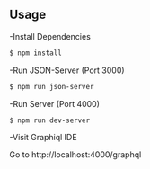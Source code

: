 ## Usage

-Install Dependencies

```bash
$ npm install
```

-Run JSON-Server (Port 3000)

```bash
$ npm run json-server
```

-Run Server (Port 4000)

```bash
$ npm run dev-server
```

-Visit Graphiql IDE

Go to http://localhost:4000/graphql